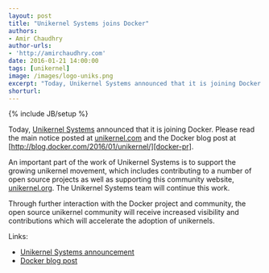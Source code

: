 ```yaml
---
layout: post
title: "Unikernel Systems joins Docker"
authors: 
- Amir Chaudhry
author-urls: 
- 'http://amirchaudhry.com'
date: 2016-01-21 14:00:00
tags: [unikernel]
image: /images/logo-uniks.png
excerpt: "Today, Unikernel Systems announced that it is joining Docker. Please read the main notice posted at unikernel.com and the official Docker announcement."
shorturl: 
---
```

{% include JB/setup %}

<!-- ![Unikernel Systems webpage]({{BASE_PATH}}/images/logo-uniks.png) -->

Today, [Unikernel Systems][uniks] announced that it is joining Docker. Please
read the main notice posted at [unikernel.com][uniks] and the Docker
blog post at [http://blog.docker.com/2016/01/unikernel/][docker-pr].

An important part of the work of Unikernel Systems is to support the growing
unikernel movement, which includes contributing to a number of open source
projects as well as supporting this community website, [unikernel.org][]. The
Unikernel Systems team will continue this work.

Through further interaction with the Docker project and community, the open
source unikernel community will receive increased visibility and contributions
which will accelerate the adoption of unikernels.

Links:

- [Unikernel Systems announcement][uniks2]
- [Docker blog post][docker-pr]

[uniks]: http://unikernel.com
[uniks2]: http://unikernel.com#technology
[docker-pr]: http://blog.docker.com/2016/01/unikernel/
[unikernel.org]: http://unikernel.org
